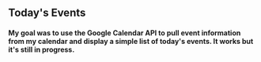 ## Today's Events

#### My goal was to use the Google Calendar API to pull event information from my calendar and display a simple list of today's events. It works but it's still in progress.

